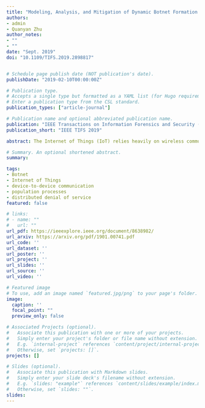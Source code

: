 ```yaml
---
title: "Modeling, Analysis, and Mitigation of Dynamic Botnet Formation in Wireless IoT Networks"
authors:
- admin
- Quanyan Zhu
author_notes:
- ""
- ""
date: "Sept. 2019"
doi: "10.1109/TIFS.2019.2898817"


# Schedule page publish date (NOT publication's date).
publishDate: "2019-02-10T00:00:00Z"

# Publication type.
# Accepts a single type but formatted as a YAML list (for Hugo requirements).
# Enter a publication type from the CSL standard.
publication_types: ["article-journal"]

# Publication name and optional abbreviated publication name.
publication: "IEEE Transactions on Information Forensics and Security ( Volume: 14, Issue: 9, September 2019)"
publication_short: "IEEE TIFS 2019"

abstract: The Internet of Things (IoT) relies heavily on wireless communication devices that are able to discover and interact with other wireless devices in their vicinity. The communication flexibility coupled with software vulnerabilities in devices, due to low cost and short time-to-market, exposes them to a high risk of malware infiltration. Malware may infect a large number of network devices using device-to-device (D2D) communication resulting in the formation of a botnet, i.e., a network of infected devices controlled by a common malware. A botmaster may exploit it to launch a network-wide attack sabotaging infrastructure and facilities, or for malicious purposes such as collecting ransom. In this paper, we propose an analytical model to study the D2D propagation of malware in wireless IoT networks. Leveraging tools from dynamic population processes and point process theory, we capture malware infiltration and coordination process over a network topology. The analysis of mean-field equilibrium in the population is used to construct and solve an optimization problem for the network defender to prevent botnet formation by patching devices while causing minimum overhead to network operation. The developed analytical model serves as a basis for assisting the planning, design, and defense of such networks from a defender’s standpoint.

# Summary. An optional shortened abstract.
summary:

tags:
- Botnet
- Internet of Things
- device-to-device communication
- population processes
- distributed denial of service
featured: false

# links:
# - name: ""
#   url: ""
url_pdf: https://ieeexplore.ieee.org/document/8638982/
url_arxiv: https://arxiv.org/pdf/1901.00741.pdf
url_code: ''
url_dataset: ''
url_poster: ''
url_project: ''
url_slides: ''
url_source: ''
url_video: ''

# Featured image
# To use, add an image named `featured.jpg/png` to your page's folder.
image:
  caption: ''
  focal_point: ""
  preview_only: false

# Associated Projects (optional).
#   Associate this publication with one or more of your projects.
#   Simply enter your project's folder or file name without extension.
#   E.g. `internal-project` references `content/project/internal-project/index.md`.
#   Otherwise, set `projects: []`.
projects: []

# Slides (optional).
#   Associate this publication with Markdown slides.
#   Simply enter your slide deck's filename without extension.
#   E.g. `slides: "example"` references `content/slides/example/index.md`.
#   Otherwise, set `slides: ""`.
slides:
---
```

